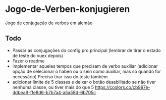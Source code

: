 # Jogo-de-Verben-konjugieren
Jogo de conjugação de verbos em alemão


## Todo
- Passar as conjugações do config pro principal (lembrar de tirar o estado de teste do vuex depois)
- Fazer o readme
- implementar aqueles tempos que precisam de verbo auxiliar (adicionar opção de selecionar o haben ou o sein como auxiliar, mas só quando for necessário) Preciso tirar isso do teste também
- adicionar limite de 5 classes e deixar o botão desabilitado se não tiver nenhuma classe, ou tiver mais do que 5
https://coolors.co/cb997e-ddbea9-ffe8d6-b7b7a4-a5a58d-6b705c